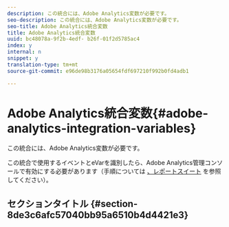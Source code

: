 ```yaml
---
description: この統合には、Adobe Analytics変数が必要です。
seo-description: この統合には、Adobe Analytics変数が必要です。
seo-title: Adobe Analytics統合変数
title: Adobe Analytics統合変数
uuid: bc48078a-9f2b-4edf- b26f-01f2d5785ac4
index: y
internal: n
snippet: y
translation-type: tm+mt
source-git-commit: e96de98b3176a05654fdf697210f992b0fd4adb1

---
```



# Adobe Analytics統合変数{#adobe-analytics-integration-variables}

この統合には、Adobe Analytics変数が必要です。

この統合で使用するイベントとeVarを識別したら、Adobe Analytics管理コンソールで有効にする必要があります（手順については [、レポートスイート](http://microsite.omniture.com/t2/help/en_US/reference/index.html?f=report_suites_admin) を参照してください）。

## セクションタイトル {#section-8de3c6afc57040bb95a6510b4d4421e3}

